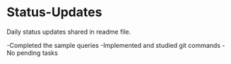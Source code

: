 # Status-Updates
Daily status updates shared in readme file.

-Completed the sample queries
-Implemented and studied git commands
-No pending tasks
